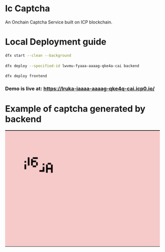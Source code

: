 # Ic Captcha

An Onchain Captcha Service built on ICP blockchain.

# Local Deployment guide

```bash
dfx start --clean --background

dfx deploy --specified-id lwvmu-fyaaa-aaaag-qke4a-cai backend

dfx deploy frontend
```

### Demo is live at: https://lruka-iaaaa-aaaag-qke4q-cai.icp0.io/

# Example of captcha generated by backend

![Captcha-Example](/docs/captcha-example.png)
